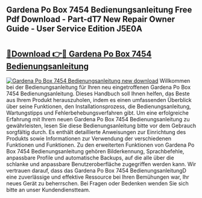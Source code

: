 ## Gardena Po Box 7454 Bedienungsanleitung Free Pdf Download - Part-dT7 New Repair Owner Guide - User Service Edition J5E0A

# <h2><a href="http://df5t00w.blite.top/?on=Gardena+Po+Box+7454+Bedienungsanleitung">🔗Download 👉🔴 Gardena Po Box 7454 Bedienungsanleitung</a></h2>

[![Gardena Po Box 7454 Bedienungsanleitung new download](https://i.imgur.com/lujVjoI.png)](http://df5t00w.blite.top/?on=Gardena+Po+Box+7454+Bedienungsanleitung)
Willkommen bei der Bedienungsanleitung für Ihren neu eingetroffenen Gardena Po Box 7454 Bedienungsanleitung. Dieses Handbuch soll Ihnen helfen, das Beste aus Ihrem Produkt herauszuholen, indem es einen umfassenden Überblick über seine Funktionen, den Installationsprozess, die Bedienungsanleitung, Wartungstipps und Fehlerbehebungsverfahren gibt. Um eine erfolgreiche Erfahrung mit Ihrem neuen Gardena Po Box 7454 Bedienungsanleitung zu gewährleisten, lesen Sie diese Bedienungsanleitung bitte vor dem Gebrauch sorgfältig durch. Es enthält detaillierte Anweisungen zur Einrichtung des Produkts sowie Informationen zur Verwendung der verschiedenen Funktionen und Funktionen. Zu den erweiterten Funktionen von Gardena Po Box 7454 Bedienungsanleitung gehören Bilderkennung, Sprachbefehle, anpassbare Profile und automatische Backups, auf die alle über die schlanke und anpassbare Benutzeroberfläche zugegriffen werden kann. Wir vertrauen darauf, dass das Gardena Po Box 7454 BedienungsanleitungD eine zuverlässige und effektive Ressource bei Ihren Bemühungen war, Ihr neues Gerät zu beherrschen. Bei Fragen oder Bedenken wenden Sie sich bitte an unser Kundendienstteam.
